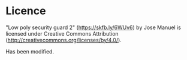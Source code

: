 # Licence

"Low poly security guard 2" (https://skfb.ly/6WUv6) by Jose Manuel is licensed under Creative Commons
Attribution (http://creativecommons.org/licenses/by/4.0/).

Has been modified.
